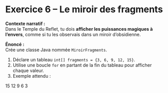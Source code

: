 # Exercice 6 – Le miroir des fragments

**Contexte narratif :**  
Dans le Temple du Reflet, tu dois **afficher les puissances magiques à l’envers**, comme si tu les observais dans un miroir d’obsidienne.

**Énoncé :**  
Crée une classe Java nommée `MiroirFragments`.  
1. Déclare un tableau `int[] fragments = {3, 6, 9, 12, 15}`.  
2. Utilise une boucle `for` en partant de la fin du tableau pour afficher chaque valeur.  
3. Exemple attendu :

15
12
9
6
3
